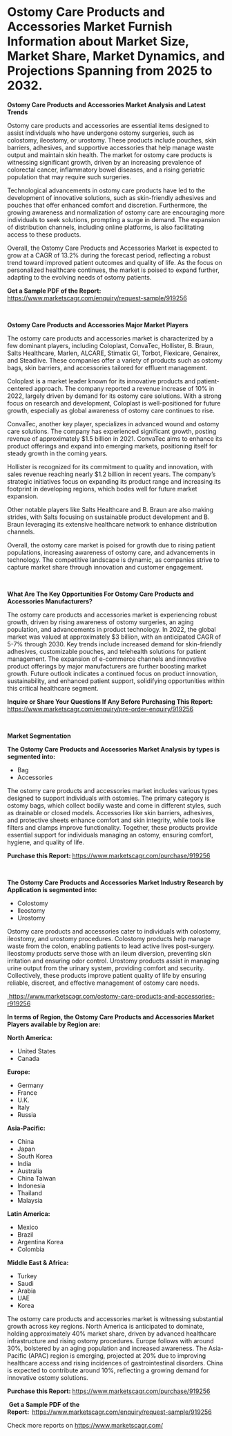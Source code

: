 <p><h1>Ostomy Care Products and Accessories Market Furnish Information about Market Size, Market Share, Market Dynamics, and Projections Spanning from 2025 to 2032.</h1></p><p><strong>Ostomy Care Products and Accessories Market Analysis and Latest Trends</strong></p>
<p><p>Ostomy care products and accessories are essential items designed to assist individuals who have undergone ostomy surgeries, such as colostomy, ileostomy, or urostomy. These products include pouches, skin barriers, adhesives, and supportive accessories that help manage waste output and maintain skin health. The market for ostomy care products is witnessing significant growth, driven by an increasing prevalence of colorectal cancer, inflammatory bowel diseases, and a rising geriatric population that may require such surgeries.</p><p>Technological advancements in ostomy care products have led to the development of innovative solutions, such as skin-friendly adhesives and pouches that offer enhanced comfort and discretion. Furthermore, the growing awareness and normalization of ostomy care are encouraging more individuals to seek solutions, prompting a surge in demand. The expansion of distribution channels, including online platforms, is also facilitating access to these products.</p><p>Overall, the Ostomy Care Products and Accessories Market is expected to grow at a CAGR of 13.2% during the forecast period, reflecting a robust trend toward improved patient outcomes and quality of life. As the focus on personalized healthcare continues, the market is poised to expand further, adapting to the evolving needs of ostomy patients.</p></p>
<p><strong>Get a Sample PDF of the Report:&nbsp;</strong> <a href="https://www.marketscagr.com/enquiry/request-sample/919256?utm_campaign=1889&utm_medium=2&utm_source=Github&utm_content=ia&utm_term=03032025&utm_id=ostomy-care-products-and-accessories">https://www.marketscagr.com/enquiry/request-sample/919256</a></p>
<p>&nbsp;</p>
<p><strong>Ostomy Care Products and Accessories Major Market Players</strong></p>
<p><p>The ostomy care products and accessories market is characterized by a few dominant players, including Coloplast, ConvaTec, Hollister, B. Braun, Salts Healthcare, Marlen, ALCARE, Stimatix GI, Torbot, Flexicare, Genairex, and Steadlive. These companies offer a variety of products such as ostomy bags, skin barriers, and accessories tailored for effluent management.</p><p>Coloplast is a market leader known for its innovative products and patient-centered approach. The company reported a revenue increase of 10% in 2022, largely driven by demand for its ostomy care solutions. With a strong focus on research and development, Coloplast is well-positioned for future growth, especially as global awareness of ostomy care continues to rise.</p><p>ConvaTec, another key player, specializes in advanced wound and ostomy care solutions. The company has experienced significant growth, posting revenue of approximately $1.5 billion in 2021. ConvaTec aims to enhance its product offerings and expand into emerging markets, positioning itself for steady growth in the coming years.</p><p>Hollister is recognized for its commitment to quality and innovation, with sales revenue reaching nearly $1.2 billion in recent years. The company’s strategic initiatives focus on expanding its product range and increasing its footprint in developing regions, which bodes well for future market expansion.</p><p>Other notable players like Salts Healthcare and B. Braun are also making strides, with Salts focusing on sustainable product development and B. Braun leveraging its extensive healthcare network to enhance distribution channels.</p><p>Overall, the ostomy care market is poised for growth due to rising patient populations, increasing awareness of ostomy care, and advancements in technology. The competitive landscape is dynamic, as companies strive to capture market share through innovation and customer engagement.</p></p>
<p>&nbsp;</p>
<p><strong>What Are The Key Opportunities For Ostomy Care Products and Accessories Manufacturers?</strong></p>
<p><p>The ostomy care products and accessories market is experiencing robust growth, driven by rising awareness of ostomy surgeries, an aging population, and advancements in product technology. In 2022, the global market was valued at approximately $3 billion, with an anticipated CAGR of 5-7% through 2030. Key trends include increased demand for skin-friendly adhesives, customizable pouches, and telehealth solutions for patient management. The expansion of e-commerce channels and innovative product offerings by major manufacturers are further boosting market growth. Future outlook indicates a continued focus on product innovation, sustainability, and enhanced patient support, solidifying opportunities within this critical healthcare segment.</p></p>
<p><strong>Inquire or Share Your Questions If Any Before Purchasing This Report:</strong> <a href="https://www.marketscagr.com/enquiry/pre-order-enquiry/919256?utm_campaign=1889&utm_medium=2&utm_source=Github&utm_content=ia&utm_term=03032025&utm_id=ostomy-care-products-and-accessories">https://www.marketscagr.com/enquiry/pre-order-enquiry/919256</a></p>
<p>&nbsp;</p>
<p><strong>Market Segmentation</strong></p>
<p><strong>The Ostomy Care Products and Accessories Market Analysis by types is segmented into:</strong></p>
<p><ul><li>Bag</li><li>Accessories</li></ul></p>
<p><p>The ostomy care products and accessories market includes various types designed to support individuals with ostomies. The primary category is ostomy bags, which collect bodily waste and come in different styles, such as drainable or closed models. Accessories like skin barriers, adhesives, and protective sheets enhance comfort and skin integrity, while tools like filters and clamps improve functionality. Together, these products provide essential support for individuals managing an ostomy, ensuring comfort, hygiene, and quality of life.</p></p>
<p><strong>Purchase this Report:&nbsp;</strong><a href="https://www.marketscagr.com/purchase/919256?utm_campaign=1889&utm_medium=2&utm_source=Github&utm_content=ia&utm_term=03032025&utm_id=ostomy-care-products-and-accessories">https://www.marketscagr.com/purchase/919256</a></p>
<p>&nbsp;</p>
<p><strong>The Ostomy Care Products and Accessories Market Industry Research by Application is segmented into:</strong></p>
<p><ul><li>Colostomy</li><li>Ileostomy</li><li>Urostomy</li></ul></p>
<p><p>Ostomy care products and accessories cater to individuals with colostomy, ileostomy, and urostomy procedures. Colostomy products help manage waste from the colon, enabling patients to lead active lives post-surgery. Ileostomy products serve those with an ileum diversion, preventing skin irritation and ensuring odor control. Urostomy products assist in managing urine output from the urinary system, providing comfort and security. Collectively, these products improve patient quality of life by ensuring reliable, discreet, and effective management of ostomy care needs.</p></p>
<p><a href="https://www.marketscagr.com/ostomy-care-products-and-accessories-r919256?utm_campaign=1889&utm_medium=2&utm_source=Github&utm_content=ia&utm_term=03032025&utm_id=ostomy-care-products-and-accessories">&nbsp;https://www.marketscagr.com/ostomy-care-products-and-accessories-r919256</a></p>
<p><strong>In terms of Region, the Ostomy Care Products and Accessories Market Players available by Region are:</strong></p>
<p>
    <p> <strong> North America: </strong>
        <ul>
            <li>United States</li>
            <li>Canada</li>
        </ul>
        </p> 
    <p> <strong> Europe: </strong>
        <ul>
            <li>Germany</li>
            <li>France</li>
            <li>U.K.</li>
            <li>Italy</li>
            <li>Russia</li>
        </ul>
        </p> 
    <p> <strong> Asia-Pacific: </strong>
        <ul>
            <li>China</li>
            <li>Japan</li>
            <li>South Korea</li>
            <li>India</li>
            <li>Australia</li>
            <li>China Taiwan</li>
            <li>Indonesia</li>
            <li>Thailand</li>
            <li>Malaysia</li>
        </ul>
        </p> 
    <p> <strong> Latin America: </strong>
        <ul>
            <li>Mexico</li>
            <li>Brazil</li>
            <li>Argentina Korea</li>
            <li>Colombia</li>
        </ul>
        </p> 
    <p> <strong> Middle East & Africa: </strong>
        <ul>
            <li>Turkey</li>
            <li>Saudi</li>
            <li>Arabia</li>
            <li>UAE</li>
            <li>Korea</li>
        </ul>
    </p>
    </p>
<p><p>The ostomy care products and accessories market is witnessing substantial growth across key regions. North America is anticipated to dominate, holding approximately 40% market share, driven by advanced healthcare infrastructure and rising ostomy procedures. Europe follows with around 30%, bolstered by an aging population and increased awareness. The Asia-Pacific (APAC) region is emerging, projected at 20% due to improving healthcare access and rising incidences of gastrointestinal disorders. China is expected to contribute around 10%, reflecting a growing demand for innovative ostomy solutions.</p></p>
<p><strong>Purchase this Report: </strong><a href="https://www.marketscagr.com/purchase/919256?utm_campaign=1889&utm_medium=2&utm_source=Github&utm_content=ia&utm_term=03032025&utm_id=ostomy-care-products-and-accessories">https://www.marketscagr.com/purchase/919256</a></p>
<p>&nbsp;<strong>Get a Sample PDF of the Report:&nbsp;&nbsp;</strong><a href="https://www.marketscagr.com/enquiry/request-sample/919256?utm_campaign=1889&utm_medium=2&utm_source=Github&utm_content=ia&utm_term=03032025&utm_id=ostomy-care-products-and-accessories">https://www.marketscagr.com/enquiry/request-sample/919256</a></p>
<p><strong></strong></p>
<p>Check more reports on <a href="https://www.marketscagr.com/?utm_campaign=1889&utm_medium=2&utm_source=Github&utm_content=ia&utm_term=03032025&utm_id=ostomy-care-products-and-accessories">https://www.marketscagr.com/</a></p>